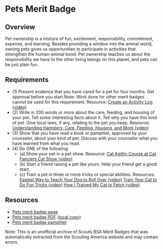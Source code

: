 

# Pets Merit Badge


## Overview



Pet ownership is a mixture of fun, excitement, responsibility, commitment, expense, and learning. Besides providing a window into the animal world, owning pets gives us opportunities to participate in activities that strengthen the human-animal bond. Pet ownership teaches us about the responsibility we have to the other living beings on this planet, and pets can be just plain fun.

## Requirements

* (1) Present evidence that you have cared for a pet for four months. Get approval before you start.Note: Work done for other merit badges cannot be used for this requirement. Resource:  [Create an Activity Log (video)](https://www.youtube.com/watch?v=uh8tDZj9I_A)
* (2) Write in 200 words or more about the care, feeding, and housing of your pet. Tell some interesting facts about it. Tell why you have this kind of pet. Give local laws, if any, relating to the pet you keep. Resource:  [Understanding Hamsters: Care, Feeding, Housing, and More (video)](https://www.youtube.com/watch?v=Pi_slxuGJUg)
* (3) Show that you have read a book or pamphlet, approved by your counselor, about your kind of pet. Discuss with your counselor what you have learned from what you read.
* (4) Do ONE of the following:
    * (a) Show your pet in a pet show. Resource: [Cat Agility Course at Cat Fanciers Cat Show (video)](https://www.youtube.com/watch?v=QABTG6FldFE)
    * (b) Start a friend raising a pet like yours. Help your friend get a good start.
    * (c) Train a pet in three or more tricks or special abilities. Resources:  [Easiest Way to Teach Your Dog to Roll Over (video)](https://www.youtube.com/watch?v=IsJ0VdeOJcg%20)  [Train Your Cat to Do Fun Tricks (video)](https://www.youtube.com/watch?v=oX7vgQTK9fo)  [How I Trained My Cat to Fetch (video)](https://www.youtube.com/watch?v=zrDskEObBs8)




## Resources

- [Pets merit badge page](https://www.scouting.org/merit-badges/pets/)
- [Pets merit badge PDF](https://filestore.scouting.org/filestore/Merit_Badge_ReqandRes/Pamphlets/Pets_2024.pdf) ([local copy](files/pets-merit-badge.pdf))
- [Pets merit badge pamphlet](https://www.scoutshop.org/pets-merit-badge-pamphlet-662417.html)

Note: This is an unofficial archive of Scouts BSA Merit Badges that was automatically extracted from the Scouting America website and may contain errors.